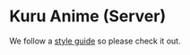 # Kuru Anime (Server)

We follow a [style guide](https://github.com/airbnb/javascript) so please check it out.
